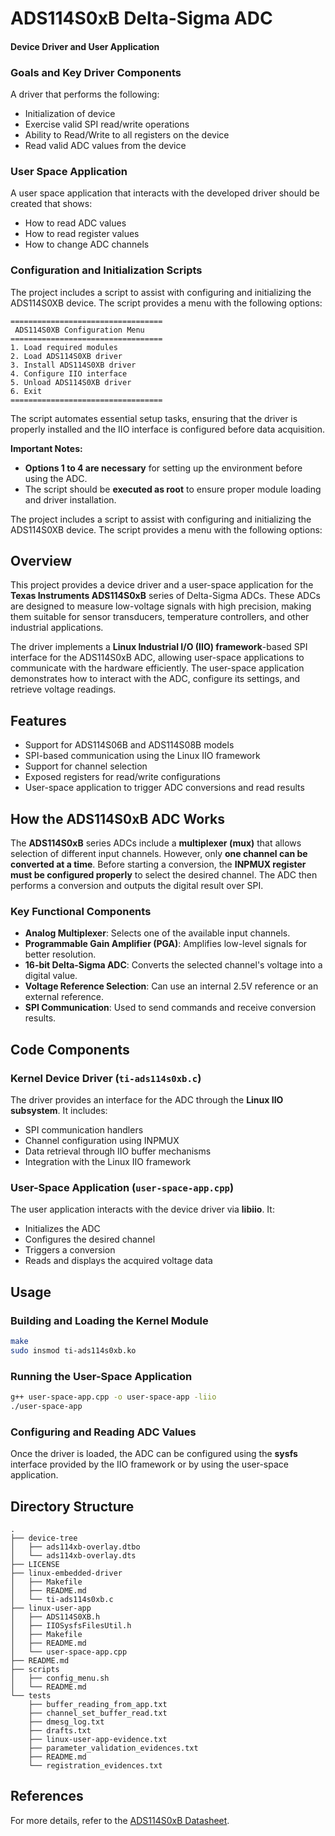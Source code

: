 # ADS114S0xB Delta-Sigma ADC

#### Device Driver and User Application

### Goals and Key Driver Components

A driver that performs the following:

- Initialization of device
- Exercise valid SPI read/write operations
- Ability to Read/Write to all registers on the device
- Read valid ADC values from the device

### User Space Application
A user space application that interacts with the developed driver should be created that shows:

- How to read ADC values
- How to read register values
- How to change ADC channels

### Configuration and Initialization Scripts
The project includes a script to assist with configuring and initializing the ADS114S0XB device. 
The script provides a menu with the following options:

```
==================================
 ADS114S0XB Configuration Menu
==================================
1. Load required modules
2. Load ADS114S0XB driver
3. Install ADS114S0XB driver
4. Configure IIO interface
5. Unload ADS114S0XB driver
6. Exit
==================================
```

The script automates essential setup tasks, ensuring that the driver is properly installed and 
the IIO interface is configured before data acquisition.

**Important Notes:**
- **Options 1 to 4 are necessary** for setting up the environment before using the ADC.
- The script should be **executed as root** to ensure proper module loading and driver installation.

The project includes a script to assist with configuring and initializing the ADS114S0XB device. 
The script provides a menu with the following options:


## Overview

This project provides a device driver and a user-space application for the 
**Texas Instruments ADS114S0xB** series of Delta-Sigma ADCs. 
These ADCs are designed to measure low-voltage signals with high precision, 
making them suitable for sensor transducers, temperature controllers, 
and other industrial applications.

The driver implements a **Linux Industrial I/O (IIO) framework**-based SPI 
interface for the ADS114S0xB ADC, allowing user-space applications to communicate 
with the hardware efficiently. The user-space application demonstrates how to 
interact with the ADC, configure its settings, and retrieve voltage readings.

## Features

- Support for ADS114S06B and ADS114S08B models
- SPI-based communication using the Linux IIO framework
- Support for channel selection
- Exposed registers for read/write configurations
- User-space application to trigger ADC conversions and read results

## How the ADS114S0xB ADC Works

The **ADS114S0xB** series ADCs include a **multiplexer (mux)** that allows 
selection of different input channels. However, only 
**one channel can be converted at a time**. 
Before starting a conversion, the **INPMUX register must be configured properly** 
to select the desired channel. The ADC then performs a conversion and 
outputs the digital result over SPI.

### Key Functional Components

- **Analog Multiplexer**: Selects one of the available input channels.
- **Programmable Gain Amplifier (PGA)**: Amplifies low-level signals for better resolution.
- **16-bit Delta-Sigma ADC**: Converts the selected channel's voltage into a digital value.
- **Voltage Reference Selection**: Can use an internal 2.5V reference or an external reference.
- **SPI Communication**: Used to send commands and receive conversion results.

## Code Components

### Kernel Device Driver (`ti-ads114s0xb.c`)

The driver provides an interface for the ADC through the **Linux IIO subsystem**. It includes:

- SPI communication handlers
- Channel configuration using INPMUX
- Data retrieval through IIO buffer mechanisms
- Integration with the Linux IIO framework

### User-Space Application (`user-space-app.cpp`)

The user application interacts with the device driver via **libiio**. It:

- Initializes the ADC
- Configures the desired channel
- Triggers a conversion
- Reads and displays the acquired voltage data

## Usage

### Building and Loading the Kernel Module

```sh
make
sudo insmod ti-ads114s0xb.ko
```

### Running the User-Space Application

```sh
g++ user-space-app.cpp -o user-space-app -liio
./user-space-app
```

### Configuring and Reading ADC Values

Once the driver is loaded, the ADC can be configured using the **sysfs** 
interface provided by the IIO framework or by using the user-space application.

## Directory Structure

```
.
├── device-tree
│   ├── ads114xb-overlay.dtbo
│   └── ads114xb-overlay.dts
├── LICENSE
├── linux-embedded-driver
│   ├── Makefile
│   ├── README.md
│   └── ti-ads114s0xb.c
├── linux-user-app
│   ├── ADS114S0XB.h
│   ├── IIOSysfsFilesUtil.h
│   ├── Makefile
│   ├── README.md
│   └── user-space-app.cpp
├── README.md
├── scripts
│   ├── config_menu.sh
│   └── README.md
└── tests
    ├── buffer_reading_from_app.txt
    ├── channel_set_buffer_read.txt
    ├── dmesg_log.txt
    ├── drafts.txt
    ├── linux-user-app-evidence.txt
    ├── parameter_validation_evidences.txt
    ├── README.md
    └── registration_evidences.txt
```

## References
For more details, refer to the [ADS114S0xB Datasheet](https://www.ti.com/lit/ds/symlink/ads114s08b.pdf).

